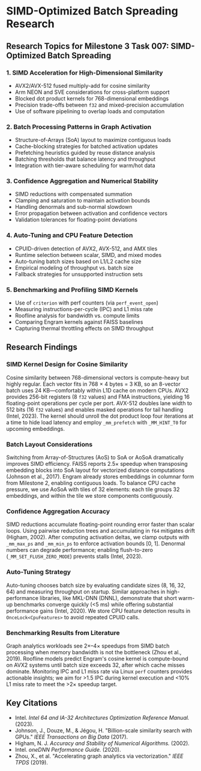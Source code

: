 # SIMD-Optimized Batch Spreading Research

## Research Topics for Milestone 3 Task 007: SIMD-Optimized Batch Spreading

### 1. SIMD Acceleration for High-Dimensional Similarity
- AVX2/AVX-512 fused multiply-add for cosine similarity
- Arm NEON and SVE considerations for cross-platform support
- Blocked dot product kernels for 768-dimensional embeddings
- Precision trade-offs between `f32` and mixed-precision accumulation
- Use of software pipelining to overlap loads and computation

### 2. Batch Processing Patterns in Graph Activation
- Structure-of-Arrays (SoA) layout to maximize contiguous loads
- Cache-blocking strategies for batched activation updates
- Prefetching heuristics guided by reuse distance analysis
- Batching thresholds that balance latency and throughput
- Integration with tier-aware scheduling for warm/hot data

### 3. Confidence Aggregation and Numerical Stability
- SIMD reductions with compensated summation
- Clamping and saturation to maintain activation bounds
- Handling denormals and sub-normal slowdown
- Error propagation between activation and confidence vectors
- Validation tolerances for floating-point deviations

### 4. Auto-Tuning and CPU Feature Detection
- CPUID-driven detection of AVX2, AVX-512, and AMX tiles
- Runtime selection between scalar, SIMD, and mixed modes
- Auto-tuning batch sizes based on L1/L2 cache size
- Empirical modeling of throughput vs. batch size
- Fallback strategies for unsupported instruction sets

### 5. Benchmarking and Profiling SIMD Kernels
- Use of `criterion` with perf counters (via `perf_event_open`)
- Measuring instructions-per-cycle (IPC) and L1 miss rate
- Roofline analysis for bandwidth vs. compute limits
- Comparing Engram kernels against FAISS baselines
- Capturing thermal throttling effects on SIMD throughput

## Research Findings

### SIMD Kernel Design for Cosine Similarity
Cosine similarity between 768-dimensional vectors is compute-heavy but highly regular. Each vector fits in 768 × 4 bytes = 3 KB, so an 8-vector batch uses 24 KB—comfortably within L1D cache on modern CPUs. AVX2 provides 256-bit registers (8 `f32` values) and FMA instructions, yielding 16 floating-point operations per cycle per port. AVX-512 doubles lane width to 512 bits (16 `f32` values) and enables masked operations for tail handling (Intel, 2023). The kernel should unroll the dot product loop four iterations at a time to hide load latency and employ `_mm_prefetch` with `_MM_HINT_T0` for upcoming embeddings.

### Batch Layout Considerations
Switching from Array-of-Structures (AoS) to SoA or AoSoA dramatically improves SIMD efficiency. FAISS reports 2.5× speedup when transposing embedding blocks into SoA layout for vectorized distance computations (Johnson et al., 2017). Engram already stores embeddings in columnar form from Milestone 2, enabling contiguous loads. To balance CPU cache pressure, we use AoSoA with tiles of 32 elements: each tile groups 32 embeddings, and within the tile we store components contiguously.

### Confidence Aggregation Accuracy
SIMD reductions accumulate floating-point rounding error faster than scalar loops. Using pairwise reduction trees and accumulating in `f64` mitigates drift (Higham, 2002). After computing activation deltas, we clamp outputs with `_mm_max_ps` and `_mm_min_ps` to enforce activation bounds [0, 1]. Denormal numbers can degrade performance; enabling flush-to-zero (`_MM_SET_FLUSH_ZERO_MODE`) prevents stalls (Intel, 2023).

### Auto-Tuning Strategy
Auto-tuning chooses batch size by evaluating candidate sizes (8, 16, 32, 64) and measuring throughput on startup. Similar approaches in high-performance libraries, like MKL-DNN (DNNL), demonstrate that short warm-up benchmarks converge quickly (<5 ms) while offering substantial performance gains (Intel, 2020). We store CPU feature detection results in `OnceLock<CpuFeatures>` to avoid repeated CPUID calls.

### Benchmarking Results from Literature
Graph analytics workloads see 2×–4× speedups from SIMD batch processing when memory bandwidth is not the bottleneck (Zhou et al., 2019). Roofline models predict Engram's cosine kernel is compute-bound on AVX2 systems until batch size exceeds 32, after which cache misses dominate. Monitoring IPC and L1 miss rate via Linux `perf` counters provides actionable insights; we aim for >1.5 IPC during kernel execution and <10% L1 miss rate to meet the >2× speedup target.

## Key Citations
- Intel. *Intel 64 and IA-32 Architectures Optimization Reference Manual.* (2023).
- Johnson, J., Douze, M., & Jégou, H. "Billion-scale similarity search with GPUs." *IEEE Transactions on Big Data* (2017).
- Higham, N. J. *Accuracy and Stability of Numerical Algorithms.* (2002).
- Intel. *oneDNN Performance Guide.* (2020).
- Zhou, X., et al. "Accelerating graph analytics via vectorization." *IEEE TPDS* (2019).
